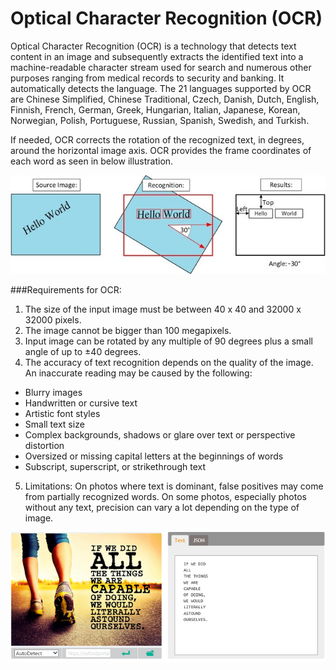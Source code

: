 <!-- 
NavPath: Computer Vision API
LinkLabel: OCR
Url: Computer-Vision-API/documentation/OCR
Weight: 96
-->

# Optical Character Recognition (OCR)

Optical Character Recognition (OCR) is a technology that detects text content in an image and subsequently extracts the identified text into a machine-readable character stream used for search and numerous other purposes ranging from medical records to security and banking. It automatically detects the language. The 21 languages supported by OCR are Chinese Simplified, Chinese Traditional, Czech, Danish, Dutch, English, Finnish, French, German, Greek, Hungarian, Italian, Japanese, Korean, Norwegian, Polish, Portuguese, Russian, Spanish, Swedish, and Turkish. 

If needed, OCR corrects the rotation of the recognized text, in degrees, around the horizontal image axis. OCR provides the frame coordinates of each word as seen in below illustration.

![vision-overview-ocr](./Images/vision-overview-ocr.png)

###Requirements for OCR:
1.	The size of the input image must be between 40 x 40 and 32000 x 32000 pixels. 
2.	The image cannot be bigger than 100 megapixels.
3.	Input image can be rotated by any multiple of 90 degrees plus a small angle of up to ±40 degrees.
4.	The accuracy of text recognition depends on the quality of the image. An inaccurate reading may be caused by the following:
  * Blurry images
  * Handwritten or cursive text
  * Artistic font styles
  * Small text size
  * Complex backgrounds, shadows or glare over text or perspective distortion
  * Oversized or missing capital letters at the beginnings of words
  * Subscript, superscript, or strikethrough text
5.	Limitations: On photos where text is dominant, false positives may come from partially recognized words. On some photos, especially photos without any text, precision can vary a lot depending on the type of image.

![ocr-demo](./Images/ocr-demo.png)
